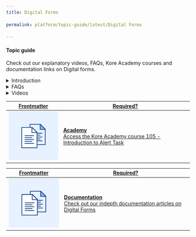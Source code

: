 ```yaml
---
title: Digital Forms

permalink: platform/topic-guide/latest/Digital Forms

---
```

#### Topic guide

  Check out our explanatory videos, FAQs, Kore Academy courses and documentation links on Digital forms.

<details class="introduction-video">
  <summary>Introduction
  </summary>
  
   [![Introduction to Digital forms](https://i.vimeocdn.com/video/873029368-78a366b9407757e066a37718d766be53d3cb90d7f27708590ca16a1400e95b89-d?mw=1300&mh=975&q=70)](https://drive.google.com/file/d/1H_ftFzlqxafj0lRx-xxOIhm6kXyB8lbo/preview)

  ##### Introduction to Digital Forms
  Watch this short video on the introduction to Digital Forms

</details>

<details>
  <summary>FAQs
  </summary>

  <a class="doc-link" target="_blank" href="https://developer.kore.ai/docs/bots/bot-builder-tool/digital-forms/">
 
  What are Digital Forms?

</a>

<a class="doc-link" target="_blank" href="https://developer.kore.ai/docs/bots/bot-builder-tool/digital-forms/#Form_Creation">
 
  How can I create Digital Forms?

</a>


<a class="doc-link" target="_blank" href="https://developer.kore.ai/docs/bots/bot-builder-tool/digital-forms/#Component_Details">
 
  What are Digital form components & how can I use them?

</a>


<a class="doc-link" target="_blank" href="https://developer.kore.ai/docs/bots/bot-builder-tool/digital-forms/#Form_Invocation">

  How do I invoke Digital Forms from the Bot?

</a>

<a class="doc-link" target="_blank" href="https://developer.kore.ai/docs/bots/bot-builder-tool/digital-forms/#UI_Flow">

  Can I present Forms in Digital Views?

</a>

<a class="doc-link" target="_blank" href="https://developer.kore.ai/docs/bots/bot-builder-tool/digital-forms/#From_Tasks">

 Can I capture user input using Form as well as from conversation?

</a>

<a class="doc-link" target="_blank" href="https://developer.kore.ai/docs/bots/bot-builder-tool/digital-forms/#Components-Dialog_Node_Mapping">

  How does the Form components get converted to Sub-Dialog entities?

</a>


</details>

<details >
  <summary>Videos
  </summary>

   <details-video>
   
   [![Introduction to Digital Forms](https://i.vimeocdn.com/video/873029368-78a366b9407757e066a37718d766be53d3cb90d7f27708590ca16a1400e95b89-d?mw=1300&mh=975&q=70)](https://drive.google.com/file/d/1H_ftFzlqxafj0lRx-xxOIhm6kXyB8lbo/preview)

  ##### Introduction to Digital Forms
 Watch this short video on the basics of creating Digital Forms
   </details-video>

  
</details>

<a class="doc-link" target="_blank" href="https://academy.kore.ai/Public/?li=tcTzvhFfxJcyCjRjSuMUNA%3d%3d">
 

| Frontmatter | Required? |
|-------------|-------------|
| ![alt text](images/docIcon.svg "Title") | **Academy**  <br /> Access the Kore Academy course 105 - Introduction to Alert Task | 


</a>


<a class="doc-link" target="_blank" href="https://developer.kore.ai/docs/bots/bot-builder-tool/digital-forms/">
 

| Frontmatter | Required? |
|-------------|-------------|
| ![alt text](images/docIcon.svg "Title") | **Documentation**  <br /> Check out our indepth documentation articles on Digital Forms | 


</a>
